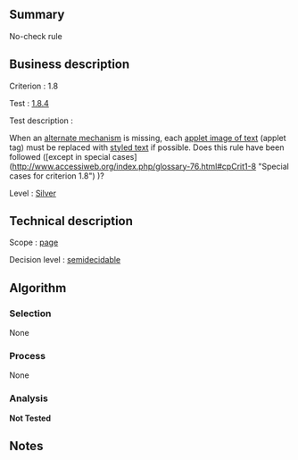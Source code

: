 ## Summary

No-check rule

## Business description

Criterion : 1.8

Test : [1.8.4](http://www.accessiweb.org/index.php/accessiweb-22-english-version.html#test-1-8-4)

Test description :

When an [alternate
mechanism](http://www.accessiweb.org/index.php/glossary-76.html#mMecaRempl)
is missing, each [applet image of
text](http://www.accessiweb.org/index.php/glossary-76.html#mImgTextApplet)
(applet tag) must be replaced with [styled
text](http://www.accessiweb.org/index.php/glossary-76.html#mTexteStyle)
if possible. Does this rule have been followed ([except in special cases] (http://www.accessiweb.org/index.php/glossary-76.html#cpCrit1-8 "Special cases for criterion 1.8") )?

Level : [Silver](/en/category/rules-design/accessiweb-11/level/argent)

## Technical description

Scope : [page](/en/category/rules-design/accessiweb-11/scope/page)

Decision level :
[semidecidable](/en/category/rules-design/accessiweb-11/decision-level/semidecidable)

## Algorithm

### Selection

None

### Process

None

### Analysis

**Not Tested**

## Notes


